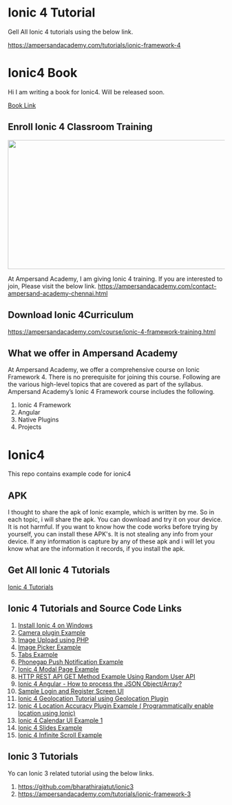 # Ionic 4 Tutorial

Gell All Ionic 4 tutorials using the below link.

https://ampersandacademy.com/tutorials/ionic-framework-4

# Ionic4 Book

Hi I am writing a book for Ionic4. Will be released soon.

<a href="https://ampersandacademy.com/publications/">Book Link</a>

## Enroll Ionic 4 Classroom Training

<img src="https://raw.githubusercontent.com/bharathirajatut/ionic4/master/i4.png" width="650px" height="300px">

At Ampersand Academy, I am giving Ionic 4 training. If you are interested to join, Please visit the below link.
https://ampersandacademy.com/contact-ampersand-academy-chennai.html

## Download Ionic 4Curriculum

https://ampersandacademy.com/course/ionic-4-framework-training.html

## What we offer in Ampersand Academy
At Ampersand Academy, we offer a comprehensive course on Ionic Framework 4. There is no prerequisite for joining this course. Following are the various high-level topics that are covered as part of the syllabus. Ampersand Academy’s Ionic 4 Framework course includes the following.
1. Ionic 4 Framework
2. Angular
3. Native Plugins
4. Projects

# Ionic4
This repo contains example code for ionic4

## APK
I thought to share the apk of Ionic example, which is written by me. So in each topic, i will share the apk. You can download and try it on your device. It is not harmful. If you want to know how the code works before trying by yourself, you can install these APK's. It is not stealing any info from your device. If any information is capture by any of these apk and i will let you know what are the information it records, if you install the apk. 

## Get All Ionic 4 Tutorials

<a href="https://ampersandacademy.com/tutorials/ionic-framework-4">Ionic 4 Tutorials</a>

## Ionic 4 Tutorials and Source Code Links

1. <a href="https://ampers
andacademy.com/tutorials/ionic-framework-4/install-ionic4-on-windows-10">Install Ionic 4 on Windows</a>
2. <a href="https://github.com/bharathirajatut/ionic4/tree/master/camera-example">Camera plugin Example</a>
3. <a href="https://github.com/bharathirajatut/ionic4/tree/master/camera-image-upload-example-php">Image Upload using PHP</a>
4. <a href="https://github.com/bharathirajatut/ionic4/tree/master/gallery-image-picker-example">Image Picker Example </a>
5. <a href="https://github.com/bharathirajatut/ionic4/tree/master/tabs-example">Tabs Example</a>
6. <a href="https://github.com/bharathirajatut/ionic4/tree/master/push-notification-android-example">Phonegap Push Notification Example</a>
7. <a href="https://github.com/bharathirajatut/ionic4/tree/master/modal-example-with-ipl-data"> Ionic 4 Modal Page Example</a>
8. <a href="https://github.com/bharathirajatut/ionic4/tree/master/http-rest-api-get-method-example-random-users">HTTP REST API GET Method Example Using Random User API</a>
9. <a href="https://ampersandacademy.com/tutorials/ionic-framework-4/ionic-4-angular-how-to-process-the-json-object-array">Ionic 4 Angular - How to process the JSON Object/Array?</a>
10. <a href="https://github.com/bharathirajatut/ionic4/tree/master/sample-login-ui-example">Sample Login and Register Screen UI </a>
11. <a href="https://github.com/bharathirajatut/ionic4/tree/master/geolocation(latitude%2Clongitude)-example"> Ionic 4 Geolocation Tutorial using Geolocation Plugin</a>
12. <a href="https://github.com/bharathirajatut/ionic4/tree/master/location-accuracy-example">Ionic 4 Location Accuracy Plugin Example ( Programmatically enable location using Ionic)</a>
13. <a href="https://github.com/bharathirajatut/ionic4/tree/master/ionic4-calendar-ui-example1">Ionic 4 Calendar UI Example 1</a>
14. <a href="https://github.com/bharathirajatut/ionic4/tree/master/slides-example">Ionic 4 Slides Example </a>
15. <a href="https://github.com/bharathirajatut/ionic4/tree/master/ionic4-infinite-scroll-example">Ionic 4 Infinite Scroll Example</a>

## Ionic 3 Tutorials

Yo can Ionic 3 related tutorial using the below links.
1. https://github.com/bharathirajatut/ionic3
2. https://ampersandacademy.com/tutorials/ionic-framework-3
